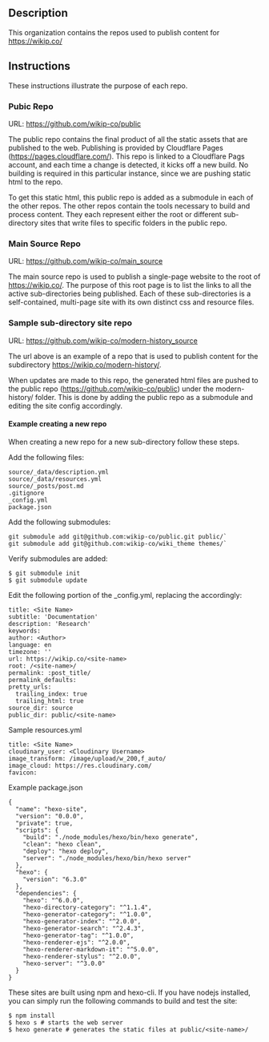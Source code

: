 ## Description

This organization contains the repos used to publish content for https://wikip.co/

## Instructions

These instructions illustrate the purpose of each repo.

### Pubic Repo

URL: https://github.com/wikip-co/public

The public repo contains the final product of all the static assets that are published to the web.  Publishing is provided by Cloudflare Pages (https://pages.cloudflare.com/).  This repo is linked to a Cloudflare Pags account, and each time a change is detected, it kicks off a new build.  No building is required in this particular instance, since we are pushing static html to the repo.

To get this static html, this public repo is added as a submodule in each of the other repos.  The other repos contain the tools necessary to build and process content.  They each represent either the root or different sub-directory sites that write files to specific folders in the public repo.

### Main Source Repo

URL: https://github.com/wikip-co/main_source

The main source repo is used to publish a single-page website to the root of https://wikip.co/.  The purpose of this root page is to list the links to all the active sub-directories being published.  Each of these sub-directories is a self-contained, multi-page site with its own distinct css and resource files.

### Sample sub-directory site repo

URL: https://github.com/wikip-co/modern-history_source

The url above is an example of a repo that is used to publish content for the subdirectory https://wikip.co/modern-history/.

When updates are made to this repo, the generated html files are pushed to the public repo (https://github.com/wikip-co/public) under the modern-history/ folder.  This is done by adding the public repo as a submodule and editing the site config accordingly.

#### Example creating a new repo

When creating a new repo for a new sub-directory follow these steps. 

Add the following files:
```
source/_data/description.yml
source/_data/resources.yml
source/_posts/post.md
.gitignore
_config.yml
package.json
```
Add the following submodules:
```
git submodule add git@github.com:wikip-co/public.git public/`
git submodule add git@github.com:wikip-co/wiki_theme themes/`
```
Verify submodules are added:
```
$ git submodule init
$ git submodule update
```
Edit the following portion of the _config.yml, replacing the <variables> accordingly:
```
title: <Site Name>
subtitle: 'Documentation'
description: 'Research'
keywords:
author: <Author>
language: en
timezone: ''
url: https://wikip.co/<site-name>
root: /<site-name>/
permalink: :post_title/
permalink_defaults:
pretty_urls:
  trailing_index: true
  trailing_html: true
source_dir: source
public_dir: public/<site-name>
```
Sample resources.yml
```
title: <Site Name>
cloudinary_user: <Cloudinary Username>
image_transform: /image/upload/w_200,f_auto/
image_cloud: https://res.cloudinary.com/
favicon:
```
Example package.json
```
{
  "name": "hexo-site",
  "version": "0.0.0",
  "private": true,
  "scripts": {
    "build": "./node_modules/hexo/bin/hexo generate",
    "clean": "hexo clean",
    "deploy": "hexo deploy",
    "server": "./node_modules/hexo/bin/hexo server"
  },
  "hexo": {
    "version": "6.3.0"
  },
  "dependencies": {
    "hexo": "^6.0.0",
    "hexo-directory-category": "^1.1.4",
    "hexo-generator-category": "^1.0.0",
    "hexo-generator-index": "^2.0.0",
    "hexo-generator-search": "^2.4.3",
    "hexo-generator-tag": "^1.0.0",
    "hexo-renderer-ejs": "^2.0.0",
    "hexo-renderer-markdown-it": "^5.0.0",
    "hexo-renderer-stylus": "^2.0.0",
    "hexo-server": "^3.0.0"
  }
}
```
These sites are built using npm and hexo-cli.  If you have nodejs installed, you can simply run the following commands to build and test the site:
```
$ npm install
$ hexo s # starts the web server
$ hexo generate # generates the static files at public/<site-name>/
```
